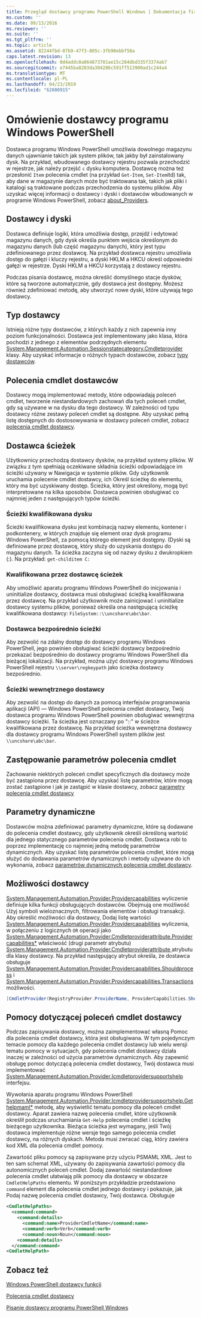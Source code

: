 ```yaml
---
title: Przegląd dostawcy programu PowerShell Windows | Dokumentacja firmy Microsoft
ms.custom: ''
ms.date: 09/13/2016
ms.reviewer: ''
ms.suite: ''
ms.tgt_pltfrm: ''
ms.topic: article
ms.assetid: 82244fbd-07b9-47f3-805c-3fb90ebbf58a
caps.latest.revision: 13
ms.openlocfilehash: 0d4addc0a064873701ae15c204dbd335f3374ab7
ms.sourcegitcommit: e7445ba8203da304286c591ff513900ad1c244a4
ms.translationtype: MT
ms.contentlocale: pl-PL
ms.lasthandoff: 04/23/2019
ms.locfileid: "62080915"
---
```

# <a name="windows-powershell-provider-overview"></a>Omówienie dostawcy programu Windows PowerShell

Dostawca programu Windows PowerShell umożliwia dowolnego magazynu danych ujawnianie takich jak system plików, tak jakby był zainstalowany dysk. Na przykład, wbudowanego dostawcy rejestru pozwala przechodzić w rejestrze, jak należy przejść `c` dysku komputera. Dostawcę można też przesłonić `Item` polecenia cmdlet (na przykład `Get-Item`, `Set-Item`itd) tak, aby dane w magazynie danych może być traktowana tak, takich jak pliki i katalogi są traktowane podczas przechodzenia do systemu plików. Aby uzyskać więcej informacji o dostawcy i dyski i dostawców wbudowanych w programie Windows PowerShell, zobacz [about_Providers](/powershell/module/microsoft.powershell.core/about/about_providers).

## <a name="providers-and-drives"></a>Dostawcy i dyski

Dostawca definiuje logiki, która umożliwia dostęp, przejdź i edytować magazynu danych, gdy dysk określa punktem wejścia określonym do magazynu danych (lub część magazynu danych), który jest typu zdefiniowanego przez dostawcę. Na przykład dostawca rejestru umożliwia dostęp do gałęzi i kluczy rejestru, a dyski HKLM a HKCU określ odpowiedni gałęzi w rejestrze. Dyski HKLM a HKCU korzystają z dostawcy rejestru.

Podczas pisania dostawcę, można określić domyślnego stacje dysków, które są tworzone automatycznie, gdy dostawca jest dostępny. Możesz również zdefiniować metodę, aby utworzyć nowe dyski, które używają tego dostawcy.

## <a name="type-of-providers"></a>Typ dostawcy

Istnieją różne typy dostawców, z których każdy z nich zapewnia inny poziom funkcjonalności. Dostawca jest implementowany jako klasa, która pochodzi z jednego z elementów podrzędnych elementu [System.Management.Automation.Sessionstatecategory.Cmdletprovider](/dotnet/api/System.Management.Automation.SessionStateCategory.CmdletProvider) klasy. Aby uzyskać informacje o różnych typach dostawców, zobacz [typy dostawców](./provider-types.md).

## <a name="provider-cmdlets"></a>Polecenia cmdlet dostawców

Dostawcy mogą implementować metody, które odpowiadają poleceń cmdlet, tworzenie niestandardowych zachowań dla tych poleceń cmdlet, gdy są używane w na dysku dla tego dostawcy. W zależności od typu dostawcy różne zestawy poleceń cmdlet są dostępne. Aby uzyskać pełną listę dostępnych do dostosowywania w dostawcy poleceń cmdlet, zobacz [polecenia cmdlet dostawcy](./provider-cmdlets.md).

## <a name="provider-paths"></a>Dostawca ścieżek

Użytkownicy przechodzą dostawcy dysków, na przykład systemy plików. W związku z tym spełniają oczekiwane składnia ścieżki odpowiadające im ścieżki używany w Nawigacja w systemie plików. Gdy użytkownik uruchamia polecenie cmdlet dostawcy, ich Określ ścieżkę do elementu, który ma być uzyskiwany dostęp. Ścieżka, który jest określony, mogą być interpretowane na kilka sposobów. Dostawca powinien obsługiwać co najmniej jeden z następujących typów ścieżki.

### <a name="drive-qualified-paths"></a>Ścieżki kwalifikowana dysku

Ścieżki kwalifikowana dysku jest kombinacją nazwy elementu, kontener i podkontenery, w których znajduje się element oraz dysk programu Windows PowerShell, za pomocą którego element jest dostępny. (Dyski są definiowane przez dostawcę, który służy do uzyskania dostępu do magazynu danych. Ta ścieżka zaczyna się od nazwy dysku z dwukropkiem (:). Na przykład: `get-childitem C:`

### <a name="provider-qualified-paths"></a>Kwalifikowana przez dostawcę ścieżek

Aby umożliwić aparatu programu Windows PowerShell do inicjowania i uninitialize dostawcy, dostawca musi obsługiwać ścieżką kwalifikowana przez dostawcę. Na przykład użytkownik może zainicjować i uninitialize dostawcy systemu plików, ponieważ określa ona następującą ścieżkę kwalifikowana dostawcy: `FileSystem::\\uncshare\abc\bar`.

### <a name="provider-direct-paths"></a>Dostawca bezpośrednio ścieżki

Aby zezwolić na zdalny dostęp do dostawcy programu Windows PowerShell, jego powinien obsługiwać ścieżki dostawcy bezpośrednio przekazać bezpośrednio do dostawcy programu Windows PowerShell dla bieżącej lokalizacji. Na przykład, można użyć dostawcy programu Windows PowerShell rejestru `\\server\regkeypath` jako ścieżka dostawcy bezpośrednio.

### <a name="provider-internal-paths"></a>Ścieżki wewnętrznego dostawcy

Aby zezwolić na dostęp do danych za pomocą interfejsów programowania aplikacji (API) — Windows PowerShell polecenia cmdlet dostawcy, Twój dostawca programu Windows PowerShell powinien obsługiwać wewnętrzna dostawcy ścieżki. Ta ścieżka jest oznaczany po "::" w ścieżce kwalifikowana przez dostawcę. Na przykład ścieżka wewnętrzna dostawcy dla dostawcy programu Windows PowerShell system plików jest `\\uncshare\abc\bar`.

## <a name="overriding-cmdlet-parameters"></a>Zastępowanie parametrów polecenia cmdlet

Zachowanie niektórych poleceń cmdlet specyficznych dla dostawcy może być zastąpiona przez dostawcę. Aby uzyskać listę parametrów, które mogą zostać zastąpione i jak je zastąpić w klasie dostawcy, zobacz [parametry polecenia cmdlet dostawcy](./provider-cmdlet-parameters.md)

## <a name="dynamic-parameters"></a>Parametry dynamiczne

Dostawców można zdefiniować parametry dynamiczne, które są dodawane do polecenia cmdlet dostawcy, gdy użytkownik określi określoną wartość dla jednego statycznego parametrów polecenia cmdlet. Dostawca robi to poprzez implementację co najmniej jedną metodę parametrów dynamicznych. Aby uzyskać listę parametrów polecenia cmdlet, które mogą służyć do dodawania parametrów dynamicznych i metody używane do ich wykonania, zobacz [parametrów dynamicznych polecenia cmdlet dostawcy](./provider-cmdlet-dynamic-parameters.md).

## <a name="provider-capabilities"></a>Możliwości dostawcy

[System.Management.Automation.Provider.Providercapabilities](/dotnet/api/System.Management.Automation.Provider.ProviderCapabilities) wyliczenie definiuje kilka funkcji obsługujących dostawców. Obejmują one możliwość Użyj symboli wieloznacznych, filtrowania elementów i obsługi transakcji. Aby określić możliwości dla dostawcy, Dodaj listę wartości [System.Management.Automation.Provider.Providercapabilities](/dotnet/api/System.Management.Automation.Provider.ProviderCapabilities) wyliczenia, w połączeniu z logicznych `OR` operacji jako [ System.Management.Automation.Provider.Cmdletproviderattribute.Providercapabilities*](/dotnet/api/System.Management.Automation.Provider.CmdletProviderAttribute.ProviderCapabilities) właściwość (drugi parametr atrybutu) [System.Management.Automation.Provider.Cmdletproviderattribute ](/dotnet/api/System.Management.Automation.Provider.CmdletProviderAttribute) atrybutu dla klasy dostawcy. Na przykład następujący atrybut określa, że dostawca obsługuje [System.Management.Automation.Provider.Providercapabilities.Shouldprocess](/dotnet/api/System.Management.Automation.Provider.ProviderCapabilities.ShouldProcess) i [ System.Management.Automation.Provider.Providercapabilities.Transactions](/dotnet/api/System.Management.Automation.Provider.ProviderCapabilities.Transactions) możliwości.

```csharp
[CmdletProvider(RegistryProvider.ProviderName, ProviderCapabilities.ShouldProcess | ProviderCapabilities.Transactions)]

```

## <a name="provider-cmdlet-help"></a>Pomocy dotyczącej poleceń cmdlet dostawcy

Podczas zapisywania dostawcy, można zaimplementować własną Pomoc dla polecenia cmdlet dostawcy, która jest obsługiwana. W tym pojedynczym temacie pomocy dla każdego polecenia cmdlet dostawcy lub wielu wersji tematu pomocy w sytuacjach, gdy polecenia cmdlet dostawcy działa inaczej w zależności od użycia parametrów dynamicznych. Aby zapewnić obsługę pomoc dotyczącą polecenia cmdlet dostawcy, Twój dostawca musi implementować [System.Management.Automation.Provider.Icmdletprovidersupportshelp](/dotnet/api/System.Management.Automation.Provider.ICmdletProviderSupportsHelp) interfejsu.

Wywołania aparatu programu Windows PowerShell [System.Management.Automation.Provider.Icmdletprovidersupportshelp.Gethelpmaml*](/dotnet/api/System.Management.Automation.Provider.ICmdletProviderSupportsHelp.GetHelpMaml) metodę, aby wyświetlić tematu pomocy dla poleceń cmdlet dostawcy. Aparat zawiera nazwę polecenia cmdlet, które użytkownik określił podczas uruchamiania `Get-Help` polecenia cmdlet i ścieżkę bieżącego użytkownika. Bieżąca ścieżka jest wymagany, jeśli Twój dostawca implementuje różne wersje tego samego polecenia cmdlet dostawcy, na różnych dyskach. Metoda musi zwracać ciąg, który zawiera kod XML dla polecenia cmdlet pomocy.

Zawartość pliku pomocy są zapisywane przy użyciu PSMAML XML. Jest to ten sam schemat XML, używany do zapisywania zawartości pomocy dla autonomicznych poleceń cmdlet. Dodaj zawartość niestandardowe polecenia cmdlet ułatwiają plik pomocy dla dostawcy w obszarze `CmdletHelpPaths` elementu. W poniższym przykładzie przedstawiono `command` element dla polecenia cmdlet jednego dostawcy i pokazuje, jak Podaj nazwę polecenia cmdlet dostawcy, Twój dostawca. Obsługuje

```xml
<CmdletHelpPaths>
  <command:command>
    <command:details>
      <command:name>ProviderCmdletName</command:name>
      <command:verb>Verb</command:verb>
      <command:noun>Noun</command:noun>
    <command:details>
  </command:command>
<CmdletHelpPath>
```

## <a name="see-also"></a>Zobacz też

[Windows PowerShell dostawcy funkcji](./provider-types.md)

[Polecenia cmdlet dostawcy](./provider-cmdlets.md)

[Pisanie dostawcy programu PowerShell Windows](./writing-a-windows-powershell-provider.md)